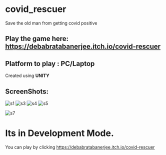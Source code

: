 # covid_rescuer
Save the old man from getting covid positive

## Play the game here: https://debabratabanerjee.itch.io/covid-rescuer

## Platform to play : PC/Laptop
Created using <b>UNITY</b>

## ScreenShots:





![s1](https://user-images.githubusercontent.com/47970328/155061891-b32f4dc2-4703-4101-a9c6-463597164db2.JPG) 
![s3](https://user-images.githubusercontent.com/47970328/155061894-4dd54904-c78e-41eb-9257-c9d0c238a09c.JPG)
![s4](https://user-images.githubusercontent.com/47970328/155061897-45e5272d-d864-4200-9e38-9ac079afe6de.JPG)
![s5](https://user-images.githubusercontent.com/47970328/155061898-039eafc5-90fb-468a-9699-67b25cc98de8.JPG)

![s7](https://user-images.githubusercontent.com/47970328/155061886-68aef9b7-dbbb-46a2-ba9f-69f9e1313e3f.JPG)


# Its in Development Mode.
You can play by clicking https://debabratabanerjee.itch.io/covid-rescuer

